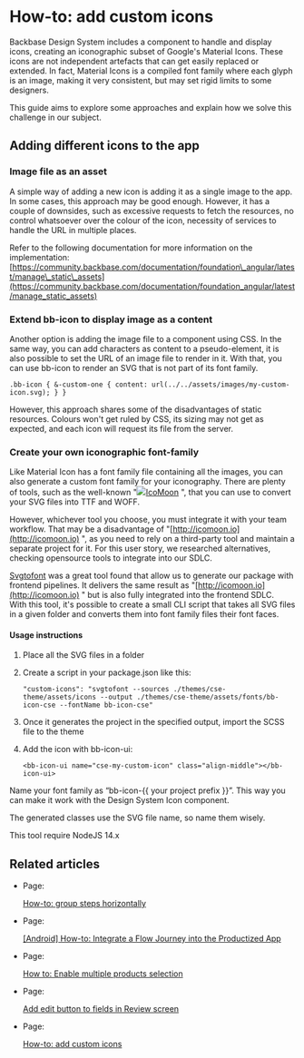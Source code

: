 # How-to: add custom icons
Backbase Design System includes a component to handle and display icons, creating an iconographic subset of Google's Material Icons. These icons are not independent artefacts that can get easily replaced or extended. In fact, Material Icons is a compiled font family where each glyph is an image, making it very consistent, but may set rigid limits to some designers.

This guide aims to explore some approaches and explain how we solve this challenge in our subject.

## Adding different icons to the app

### Image file as an asset

A simple way of adding a new icon is adding it as a single image to the app. In some cases, this approach may be good enough. However, it has a couple of downsides, such as excessive requests to fetch the resources, no control whatsoever over the colour of the icon, necessity of services to handle the URL in multiple places.

Refer to the following documentation for more information on the implementation: [https://community.backbase.com/documentation/foundation\_angular/latest/manage\_static\_assets](https://community.backbase.com/documentation/foundation_angular/latest/manage_static_assets)

### Extend bb-icon to display image as a content

Another option is adding the image file to a component using CSS. In the same way, you can add characters as content to a pseudo-element, it is also possible to set the URL of an image file to render in it. With that, you can use bb-icon to render an SVG that is not part of its font family.

`.bb-icon { &-custom-one { content: url(../../assets/images/my-custom-icon.svg); } }`

However, this approach shares some of the disadvantages of static resources. Colours won't get ruled by CSS, its sizing may not get as expected, and each icon will request its file from the server.

### Create your own iconographic font-family

Like Material Icon has a font family file containing all the images, you can also generate a custom font family for your iconography. There are plenty of tools, such as the well-known "[![](./how-to-add-custom-icons-0.png)IcoMoon](http://icomoon.io) ", that you can use to convert your SVG files into TTF and WOFF.

However, whichever tool you choose, you must integrate it with your team workflow. That may be a disadvantage of "[http://icomoon.io](http://icomoon.io) ", as you need to rely on a third-party tool and maintain a separate project for it. For this user story, we researched alternatives, checking opensource tools to integrate into our SDLC.

[Svgtofont](https://www.npmjs.com/package/svgtofont "https://www.npmjs.com/package/svgtofont") was a great tool found that allow us to generate our package with frontend pipelines. It delivers the same result as "[http://icomoon.io](http://icomoon.io) " but is also fully integrated into the frontend SDLC.  
With this tool, it's possible to create a small CLI script that takes all SVG files in a given folder and converts them into font family files their font faces.

#### Usage instructions

1.  Place all the SVG files in a folder
    
2.  Create a script in your package.json like this:  
      
    
    `"custom-icons": "svgtofont --sources ./themes/cse-theme/assets/icons --output ./themes/cse-theme/assets/fonts/bb-icon-cse --fontName bb-icon-cse"`
    
3.  Once it generates the project in the specified output, import the SCSS file to the theme
    
4.  Add the icon with bb-icon-ui:  
      
    
    `<bb-icon-ui name="cse-my-custom-icon" class="align-middle"></bb-icon-ui>`
    

Name your font family as “bb-icon-{{ your project prefix }}”. This way you can make it work with the Design System Icon component.

The generated classes use the SVG file name, so name them wisely.

This tool require NodeJS 14.x

## Related articles

 

*   Page:
    
    [How-to: group steps horizontally](/wiki/spaces/CSE/pages/3333685249/How-to%3A+group+steps+horizontally)
    
*   Page:
    
    [\[Android\] How-to: Integrate a Flow Journey into the Productized App](/wiki/spaces/CSE/pages/3516760418)
    
*   Page:
    
    [How to: Enable multiple products selection](/wiki/spaces/CSE/pages/3499721196/How+to%3A+Enable+multiple+products+selection)
    
*   Page:
    
    [Add edit button to fields in Review screen](/wiki/spaces/CSE/pages/3471835233/Add+edit+button+to+fields+in+Review+screen)
    
*   Page:
    
    [How-to: add custom icons](/wiki/spaces/CSE/pages/3331981784/How-to%3A+add+custom+icons)